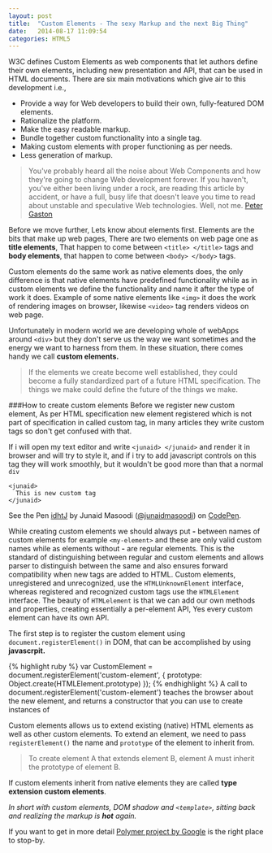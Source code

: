 ```yaml
---
layout: post
title:  "Custom Elements - The sexy Markup and the next Big Thing"
date:   2014-08-17 11:09:54
categories: HTML5
---
```

W3C defines Custom Elements as web components that let authors define their own elements, including new presentation and API, that can be used in HTML documents. There are six main motivations which give air to this development i.e.,

+ Provide a way for Web developers to build their own, fully-featured DOM elements.
+ Rationalize the platform.
+ Make the easy readable markup.
+ Bundle together custom functionality into a single tag.
+ Making custom elements with proper functioning as per needs.
+ Less generation of markup.

> You've probably heard all the noise about Web Components and how they're going to change Web development forever. If you haven't, you've either been living under a rock, are reading this article by accident, or have a full, busy life that doesn't leave you time to read about unstable and speculative Web technologies. Well, not me.
[Peter Gaston](https://twitter.com/stopsatgreen)

Before we move further, Lets know about elements first. Elements are the bits that make up web pages, There are two elements on web page one as __title elements__, That happen to come between ```<title> </title>``` tags and __body elements__, that happen to come between ```<body> </body>``` tags.

Custom elements do the same work as native elements does, the only difference is that native elements have predefined functionality while as in custom elements we define the functionality and name it after the type of work it does. Example of some native elements like `<img>` it does the work of rendering images on browser, likewise `<video>` tag renders videos on web page.

Unfortunately in modern world we are developing whole of webApps around `<div>` but they don't serve us the way we want sometimes and the energy we want to harness from them. In these situation, there comes handy we call __custom elements.__

> If the elements we create become well established, they could become a fully standardized part of a future HTML specification. The things we make could define the future of the things we make.

###How to create custom elements
Before we register new custom element, As per HTML specification new element registered which is not part of specification in called custom tag, in many articles they write custom tags so don't get confused with that.

If i will open my text editor and write `<junaid> </junaid>` and render it in browser and will try to style it, and if i try to add javascript controls on this tag they will work smoothly, but it wouldn't be good more than that a normal `div`

<div data-height="150" data-theme-id="7942" data-slug-hash="idhtJ" data-default-tab="html" class='codepen'><pre><code>&lt;junaid&gt;
  This is new custom tag
&lt;/junaid&gt;</code></pre>
<p>See the Pen <a href='http://codepen.io/junaidmasoodi/pen/idhtJ/'>idhtJ</a> by Junaid Masoodi (<a href='http://codepen.io/junaidmasoodi'>@junaidmasoodi</a>) on <a href='http://codepen.io'>CodePen</a>.</p>
</div><script async src="//codepen.io/assets/embed/ei.js"></script>

While creating custom elements we should always put __-__ between names of custom elements for example `<my-element>` and these are only valid custom names while as elements without __-__ are regular elements. This is the standard of distinguishing between regular and custom elements and allows parser to distinguish between the same and also ensures forward compatibility when new tags are added to HTML.  Custom elements, unregistered and unrecognized, use the `HTMLUnknownElement` interface, whereas registered and recognized custom tags use the `HTMLElement` interface. The beauty of `HTMLelement` is that we can add our own methods and properties, creating essentially a per-element API, Yes every custom element can have its own API.

The first step is to register the custom element using `document.registerElement()` in DOM, that can be accomplished by using __javascrpit.__

{% highlight ruby %}
var CustomElement = document.registerElement('custom-element', {
  prototype: Object.create(HTMLElement.prototype)
});
{% endhighlight %}
A call to document.registerElement('custom-element') teaches the browser about the new element, and returns a constructor that you can use to create instances of <custom-element>

Custom elements allows us to extend existing (native) HTML elements as well as other custom elements. To extend an element, we need to pass `registerElement()` the name and `prototype` of the element to inherit from.

> To create element A that extends element B, element A must inherit the prototype of element B.

If custom elements inherit from native elements they are called __type extension custom elements__.

_In short with custom elements, DOM shadow and `<template>`, sitting back and realizing the markup is __hot__ again._

If you want to get in more detail [Polymer project by Google](http://www.polymer-project.org) is the right place to stop-by.